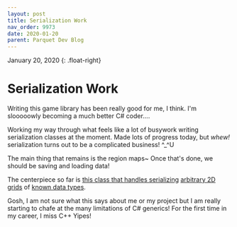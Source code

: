```yaml
---
layout: post
title: Serialization Work
nav_order: 9973
date: 2020-01-20
parent: Parquet Dev Blog
---
```

January 20, 2020
{: .float-right}

# Serialization Work

Writing this game library has been really good for me, I think.
I'm slooooowly becoming a much better C# coder....

Working my way through what feels like a lot of busywork writing serialization classes at the moment.
Made lots of progress today, but *whew!* serialization turns out to be a complicated business! ^_^U 

The main thing that remains is the region maps~
Once that's done, we should be saving and loading data!

The centerpiece so far is [this class that handles serializing](https://github.com/mxashlynn/Parquet/blob/main/ParquetClassLibrary/GridConverter.cs)
[arbitrary 2D grids](https://github.com/mxashlynn/Parquet/blob/main/ParquetClassLibrary/IGrid.cs)
of [known data types](https://github.com/mxashlynn/Parquet/blob/f4b8857346db6d9296d18279c0b6fd8f56c4352f/ParquetClassLibrary/All.cs#L406).

Gosh, I am not sure what this says about me or my project but I am really starting to chafe at the many limitations of C# generics!
For the first time in my career, I miss C++
Yipes!
